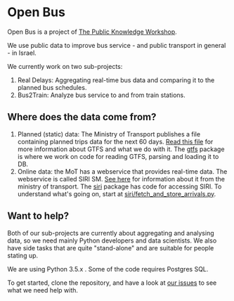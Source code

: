 # Open Bus

Open Bus is a project of [The Public Knowledge Workshop](http://www.hasadna.org.il). 

We use public data to improve bus service - and public transport in general - in Israel.

We currently work on two sub-projects: 

1. Real Delays: Aggregating real-time bus data and comparing it to the planned bus schedules. 
2. Bus2Train: Analyze bus service to and from train stations.


## Where does the data come from?

1. Planned (static) data: The Ministry of Transport publishes a file containing planned trips data for the next 60 days. [Read this file](https://github.com/hasadna/open-bus/blob/master/doc/working_with_GTFS.md) for more information about GTFS and what we do with it. The [gtfs](https://github.com/hasadna/open-bus/tree/master/gtfs) package is where we work on code for reading GTFS, parsing and loading it to DB. 
2. Online data: the MoT has a webservice that provides real-time data. The webservice is called SIRI SM. [See here](http://he.mot.gov.il/index.php?option=com_content&view=article&id=2243:pub-trn-memchakim&catid=167:pub-trn-dev-info&Itemid=304) for information about it from the ministry of transport. The [siri](https://github.com/hasadna/open-bus/tree/master/siri) package has code for accessing SIRI. To understand what's going on, start at [siri/fetch_and_store_arrivals.py](https://github.com/hasadna/open-bus/blob/master/siri/fetch_and_store_arrivals.py).


## Want to help?
Both of our sub-projects are currently about aggregating and analysing data, so we need mainly Python developers and data scientists. We also have side tasks that are quite "stand-alone" and are suitable for people stating up. 

We are using Python 3.5.x . Some of the code requires Postgres SQL. 

To get started, clone the repository, and have a look at [our issues](https://github.com/hasadna/open-bus/issues) to see what we need help with. 

